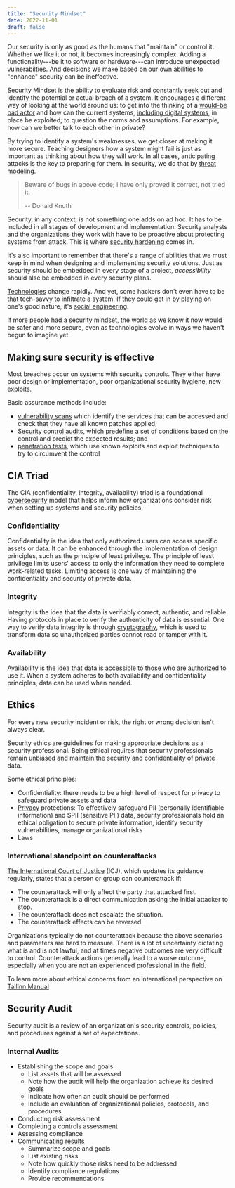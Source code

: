 ```yaml
---
title: "Security Mindset"
date: 2022-11-01
draft: false
---
```


Our security is only as good as the humans that "maintain" or
control it. Whether we like it or not, it becomes
increasingly complex. Adding a functionality---be it to software or
hardware---can introduce unexpected vulnerabilties. And decisions we
make based on our own abilities to "enhance" security can be
ineffective.

Security Mindset is the ability to evaluate risk and constantly seek out
and identify the potential or actual breach of a system. It encourages a
different way of looking at the world around us: to get into the
thinking of a [would-be bad actor](/threat-actor) and how can the
current systems, [including digital systems](/cybersecurity), in place
be exploited; to question the norms and assumptions. For example, how
can we better talk to each other in private?

By trying to identify a system's weaknesses, we get closer at making it
more secure. Teaching designers how a system might fail is just as
important as thinking about how they will work. In all cases,
anticipating attacks is the key to preparing for them. In security, we
do that by [threat modeling](/threat-modeling).

> Beware of bugs in above code;
> I have only proved it correct, not tried it.
>
> -- Donald Knuth

Security, in any context, is not something one adds on ad hoc.
It has to be included in all stages of development and implementation.
Security analysts and the organizations they work with have to be
proactive about protecting systems from attack.
This is where [security hardening](/security-hardening) comes in.

It's also important to remember that there's a range of abilities that
we must keep in mind when designing and implementing security solutions.
Just as security should be embedded in every stage of a project,
*accessibility* should alse be embedded in every security plans.

[Technologies](/technology) change rapidly.
And yet, some hackers don't even have to be that tech-savvy to infiltrate a
system. If they could get in by playing on one's good nature,
it's [social engineering](/social-engineering).

If more people had a security mindset,
the world as we know it now would be safer and more secure,
even as technologies evolve in ways we haven't begun to imagine yet.

## Making sure security is effective

Most breaches occur on systems with security controls. They either have
poor design or implementation, poor organizational security hygiene, new
exploits.

Basic assurance methods include:
- [vulnerability scans](/vulnerability-scanning) which identify the services that can be accessed
  and check that they have all known patches applied;
- [Security control audits](/security-controls), which predefine a set of conditions based on
  the control and predict the expected results; and
- [penetration tests](/pen-test), which use known exploits and exploit techniques to
  try to circumvent the control

## CIA Triad

The CIA (confidentiality, integrity, availability) triad is a
foundational [cybersecurity](/cybersecurity) model that helps inform how organizations consider risk
when setting up systems and security policies.

### Confidentiality

Confidentiality is the idea that only authorized users can access
specific assets or data. It can be enhanced through the implementation
of design principles, such as the principle of least privilege. The
principle of least privilege limits users' access to only the
information they need to complete work-related tasks. Limiting access is
one way of maintaining the confidentiality and security of private data.

### Integrity

Integrity is the idea that the data is verifiably correct, authentic,
and reliable. Having protocols in place to verify the authenticity of
data is essential. One way to verify data integrity is through
[cryptography](/cryptography), which is used to transform data so
unauthorized parties cannot read or tamper with it.

### Availability

Availability is the idea that data is accessible to those who are
authorized to use it. When a system adheres to both availability and
confidentiality principles, data can be used when needed.

## Ethics

For every new security incident or risk, the right or
wrong decision isn't always clear.

Security ethics are guidelines for making appropriate decisions as a
security professional. Being ethical requires that security
professionals remain unbiased and maintain the security and
confidentiality of private data.

Some ethical principles:

- Confidentiality: there needs to be a high level of respect for privacy
  to safeguard private assets and data
- [Privacy](/privacy) protections: To effectively safeguard PII
  (personally identifiable information) and SPII (sensitive PII)
  data, security professionals hold an ethical obligation to secure
  private information, identify security vulnerabilities, manage
  organizational risks
- Laws

### International standpoint on counterattacks

[The International Court of Justice](https://www.icj-cij.org/home) (ICJ), which updates its guidance regularly, states that a person or group can counterattack if: 

- The counterattack will only affect the party that attacked first.
- The counterattack is a direct communication asking the initial
  attacker to stop.
- The counterattack does not escalate the situation.
- The counterattack effects can be reversed.

Organizations typically do not counterattack because the above scenarios
and parameters are hard to measure. There is a lot of uncertainty
dictating what is and is not lawful, and at times negative outcomes are
very difficult to control. Counterattack actions generally lead to a
worse outcome, especially when you are not an experienced professional
in the field.

To learn more about ethical concerns from an
international perspective on [Tallinn Manual](https://ccdcoe.org/research/tallinn-manual/)

## Security Audit

Security audit is a review of an organization's security controls,
policies, and procedures against a set of expectations.

### Internal Audits

- Establishing the scope and goals
    - List assets that will be assessed
    - Note how the audit will help the organization achieve its desired goals
    - Indicate how often an audit should be performed
    - Include an evaluation of organizational policies, protocols, and
      procedures
- Conducting risk assessment
- Completing a controls assessment
- Assessing compliance
- [Communicating results](/communication)
    - Summarize scope and goals
    - List existing risks
    - Note how quickly those risks need to be addressed
    - Identify compliance regulations
    - Provide recommendations
